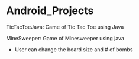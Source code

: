 # Android_Projects


TicTacToeJava: Game of Tic Tac Toe using Java


MineSweeper: Game of Minesweeper using java
- User can change the board size and # of bombs
